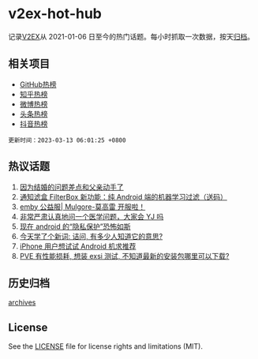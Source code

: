 # v2ex-hot-hub

 记录[V2EX](https://www.v2ex.com/)从 2021-01-06 日至今的热门话题。每小时抓取一次数据，按天[归档](archives)。
 
 ## 相关项目

- [GitHub热榜](https://github.com/it985/github-hot-hub)
- [知乎热榜](https://github.com/it985/zhihu-hot-hub)
- [微博热榜](https://github.com/it985/weibo-hot-hub)
- [头条热榜](https://github.com/it985/toutiao-hot-hub)
- [抖音热榜](https://github.com/it985/douyin-hot-hub)


 `更新时间：2023-03-13 06:01:25 +0800`

## 热议话题

1. [因为结婚的问题差点和父亲动手了](https://www.v2ex.com/t/923378)
1. [通知滤盒 FilterBox 新功能：纯 Android 端的机器学习过滤（送码）](https://www.v2ex.com/t/923401)
1. [emby 公益服| Mulgore-莫高雷 开服啦！](https://www.v2ex.com/t/923354)
1. [非常严肃认真地问一个医学问题，大家会 YJ 吗](https://www.v2ex.com/t/923351)
1. [现在 android 的“隐私保护”恐怖如斯](https://www.v2ex.com/t/923286)
1. [今天学了个新词: 诘问, 有多少人知道它的意思?](https://www.v2ex.com/t/923429)
1. [iPhone 用户想试试 Android 机求推荐](https://www.v2ex.com/t/923324)
1. [PVE 有性能损耗, 想装 exsi 测试, 不知道最新的安装包哪里可以下载?](https://www.v2ex.com/t/923352)

## 历史归档

[archives](archives)

## License

See the [LICENSE](LICENSE) file for license rights and limitations (MIT).
